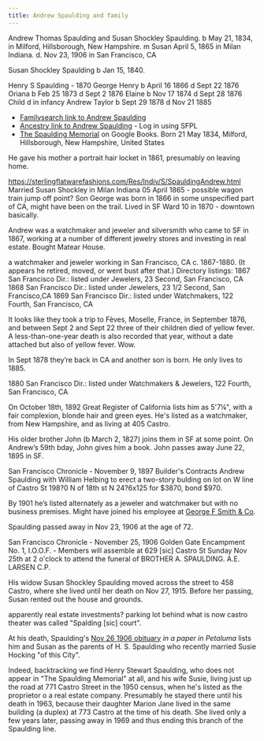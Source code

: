 ```yaml
---
title: Andrew Spaulding and family
---
```

Andrew Thomas Spaulding and Susan Shockley Spaulding.
b May 21, 1834, in Milford, Hillsborough, New Hampshire.
m Susan April 5, 1865 in Milan Indiana.
d. Nov 23, 1906 in San Francisco, CA

Susan Shockley Spaulding
b Jan 15, 1840.

Henry S Spaulding - 1870
George Henry b April 16 1866 d Sept 22 1876
Oriana b Feb 25 1873 d Sept 2 1876
Elaine b Nov 17 1874 d Sept 28 1876
Child d in infancy
Andrew Taylor b Sept 29 1878 d Nov 21 1885



- [Familysearch link to Andrew Spaulding](https://www.familysearch.org/tree/person/sources/LH7W-M2G)
- [Ancestry link to Andrew Spaulding](https://www.ancestrylibrary.com/family-tree/person/tree/116522348/person/400152709244/) - Log in using SFPL
- [The Spaulding Memorial](https://www.google.com/books/edition/The_Spalding_Memorial/CMqvixWYtS4C?hl=en&gbpv=1&bsq=8457) on Google Books.
Born 21 May 1834, Milford, Hillsborough, New Hampshire, United States

He gave his mother a portrait hair locket in 1861, presumably on leaving home.


https://sterlingflatwarefashions.com/Res/Indiv/S/SpauldingAndrew.html
Married Susan Shockley in Milan Indiana 05 April 1865 - possible wagon train jump off point?
Son George was born in 1866 in some unspecified part of CA, might have been on the trail.
Lived in SF Ward 10 in 1870 - downtown basically.

Andrew was a watchmaker and jeweler and silversmith who came to SF in 1867, working at a number of different jewelry stores and investing in real estate.
Bought Matear House.

a watchmaker and jeweler working in San Francisco, CA  c. 1867-1880. (It appears he retired, moved, or went bust after that.)
Directory listings:
1867 San Francisco Dir.: listed under Jewelers, 23 Second, San Francisco, CA
1868 San Francisco Dir.: listed under Jewelers, 23 1/2 Second, San Francisco,CA
1869 San Francisco Dir.:  listed under Watchmakers, 122 Fourth, San Francisco, CA



It looks like they took a trip to Fèves, Moselle, France, in September 1876, and between Sept 2 and Sept 22 three of their children died of yellow fever. A less-than-one-year death is also recorded that year, without a date attached but also of yellow fever. Wow.

In Sept 1878 they’re back in CA and another son is born. He only lives to 1885.

1880 San Francisco Dir.:  listed under Watchmakers & Jewelers, 122 Fourth, San Francisco, CA

On October 18th, 1892 Great Register of California lists him as 5'7¼", with a fair complexion, blonde hair and green eyes. He's listed as a watchmaker, from New Hampshire, and as living at 405 Castro.

His older brother John (b March 2, 1827) joins them in SF at some point. On Andrew’s 59th bday, John gives him a book. John passes away June 22, 1895 in SF.


San Francisco Chronicle -  November 9, 1897  Builder's Contracts
Andrew Spaulding with William Helbing to erect a two-story bulding on lot on W line of Castro St 198?0 N of 18th st N 24?6x125 for $3870, bond $970.

By 1901 he’s listed alternately as a jeweler and watchmaker but with no business premises. Might have joined his employee at [George F Smith & Co](https://sterlingflatwarefashions.com/Res/Part/S/SmithGeoFCo.html).


Spaulding passed away in Nov 23, 1906 at the age of 72.

San Francisco Chronicle - November 25, 1906
Golden Gate Encampment No. 1, I.O.O.F. - Members will assemble at 629 [sic] Castro St Sunday Nov  25th at 2 o'clock to attend the funeral of BROTHER A. SPAULDING. A.E. LARSEN C.P.


His widow Susan Shockley Spaulding moved across the street to 458 Castro, where she lived until her death on Nov 27, 1915. Before her passing, Susan rented out the house and grounds.


apparently real estate investments?
parking lot behind what is now castro theater was called "Spalding [sic] court".


At his death, Spaulding's [Nov 26 1906 obituary](/images/spaulding-a-obit-26-nov-1906-petaluma.jpg) _in a paper in Petaluma_ lists him and Susan as the parents of H. S. Spaulding who recently married Susie Hocking "of this City".


Indeed, backtracking we find Henry Stewart Spaulding, who does not appear in "The Spaulding Memorial" at all, and his wife Susie, living just up the road at 771 Castro Street in the 1950 census, when he's listed as the proprietor o a real estate company. Presumably he stayed there until his death in 1963, because their daughter Marion Jane lived in the same building (a duplex) at 773 Castro at the time of his death. She lived only a few years later, passing away in 1969 and thus ending this branch of the Spaulding line.
